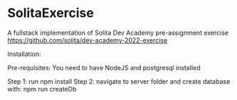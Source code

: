 # SolitaExercise
A fullstack implementation of Solita Dev Academy pre-assignment exercise  
https://github.com/solita/dev-academy-2022-exercise

Installation:

Pre-requisites: You need to have NodeJS and postgresql installed

Step 1: run npm install
Step 2: navigate to server folder and create database with: npm run createDb